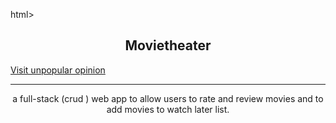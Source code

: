 html>
   <body> 
      <h2 align="center">Movietheater</h2>
           <a href="https://unpopularopinion.herokuapp.com/">Visit unpopular opinion</a>
      <hr>
      <p align="center">
        a full-stack (crud ) web app to allow users to rate and review movies and to add movies to watch later list.
        </p>
        
          
